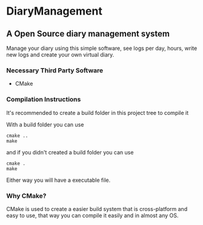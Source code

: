 # DiaryManagement
## A Open Source diary management system

Manage your diary using this simple software, see logs per day, hours, write new logs and create your own virtual diary.

### Necessary Third Party Software

- CMake

### Compilation Instructions

It's recommended to create a build folder in this project tree to compile it

With a build folder you can use 

```
cmake ..
make
```  

and if you didn't created a build folder you can use

```
cmake .
make
```

Either way you will have a executable file.

### Why CMake?

CMake is used to create a easier build system that is cross-platform and easy to use, that way you can compile it easily and in almost any OS.
